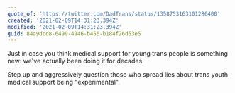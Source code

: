 ```yaml
---
quote_of: 'https://twitter.com/DadTrans/status/1358753163101286400'
created: '2021-02-09T14:31:23.394Z'
modified: '2021-02-09T14:31:23.394Z'
guid: 84a9dcd8-6499-4946-b456-b184f26d53e5
---
```

Just in case you think medical support for young trans people is something new: we've actually been doing it for decades.

Step up and aggressively question those who spread lies about trans youth medical support being "experimental".
